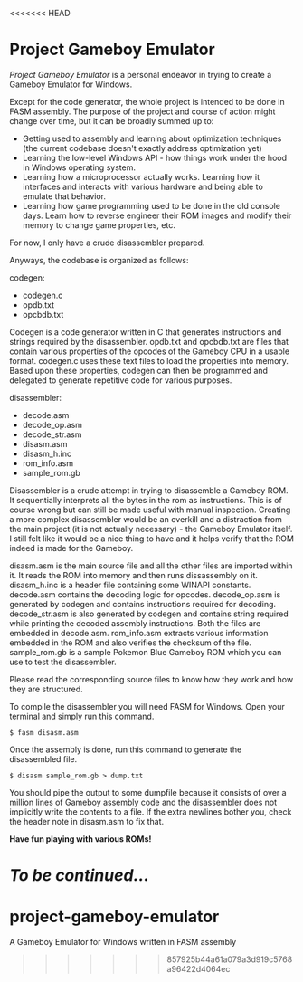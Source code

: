 <<<<<<< HEAD
# Project Gameboy Emulator

*Project Gameboy Emulator* is a personal endeavor in trying to create a Gameboy Emulator for Windows.

Except for the code generator, the whole project is intended to be done in FASM assembly. The purpose of the project and course of action might change over time, but it can be broadly summed up to:
   - Getting used to assembly and learning about optimization techniques (the current codebase doesn't exactly address optimization yet)
   - Learning the low-level Windows API - how things work under the hood in Windows operating system.
   - Learning how a microprocessor actually works. Learning how it interfaces and interacts with various hardware and being able to emulate that behavior.
   - Learning how game programming used to be done in the old console days. Learn how to reverse engineer their ROM images and modify their memory to change game properties, etc.

For now, I only have a crude disassembler prepared.

Anyways, the codebase is organized as follows:

codegen:
  - codegen.c 
  - opdb.txt
  - opcbdb.txt

Codegen is a code generator written in C that generates instructions and strings required by the disassembler. opdb.txt and opcbdb.txt are files that contain various properties of the opcodes of the Gameboy CPU in a usable format. codegen.c uses these text files to load the properties into memory. Based upon these properties, codegen can then be programmed and delegated to generate repetitive code for various purposes.

disassembler:
  - decode.asm
  - decode_op.asm
  - decode_str.asm
  - disasm.asm
  - disasm_h.inc
  - rom_info.asm
  - sample_rom.gb

Disassembler is a crude attempt in trying to disassemble a Gameboy ROM. It sequentially interprets all the bytes in the rom as instructions. This is of course wrong but can still be made useful with manual inspection. Creating a more complex disassembler would be an overkill and a distraction from the main project (it is not actually necessary) - the Gameboy Emulator itself. I still felt like it would be a nice thing to have and it helps verify that the ROM indeed is made for the Gameboy.

disasm.asm is the main source file and all the other files are imported within it. It reads the ROM into memory and then runs dissassembly on it. disasm_h.inc is a header file containing some WINAPI constants. decode.asm contains the decoding logic for opcodes. decode_op.asm is generated by codegen and contains instructions required for decoding. decode_str.asm is also generated by codegen and contains string required while printing the decoded assembly instructions. Both the files are embedded in decode.asm. rom_info.asm extracts various information embedded in the ROM and also verifies the checksum of the file. sample_rom.gb is a sample Pokemon Blue Gameboy ROM which you can use to test the disassembler.

Please read the corresponding source files to know how they work and how they are structured. 

To compile the disassembler you will need FASM for Windows. Open your terminal and simply run this command.

```
$ fasm disasm.asm
```

Once the assembly is done, run this command to generate the disassembled file.

```
$ disasm sample_rom.gb > dump.txt
```

You should pipe the output to some dumpfile because it consists of over a million lines of Gameboy assembly code and the disassembler does not implicitly write the contents to a file. If the extra newlines bother you, check the header note in disasm.asm to fix that.

**Have fun playing with various ROMs!**

***To be continued...***
=======
# project-gameboy-emulator
A Gameboy Emulator for Windows written in FASM assembly
>>>>>>> 857925b44a61a079a3d919c5768a96422d4064ec
